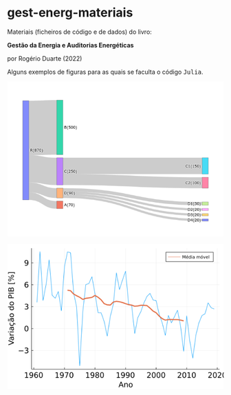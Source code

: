 # gest-energ-materiais
Materiais (ficheiros de código e de dados) do livro:

**Gestão da Energia e Auditorias Energéticas**

por Rogério Duarte (2022)

Alguns exemplos de figuras para as quais se faculta o código <tt>Julia</tt>.

![alt text](/figuras/fig6sankey.png?raw=true)


![alt text](/figuras/fig2varPIB.png?raw=true)
